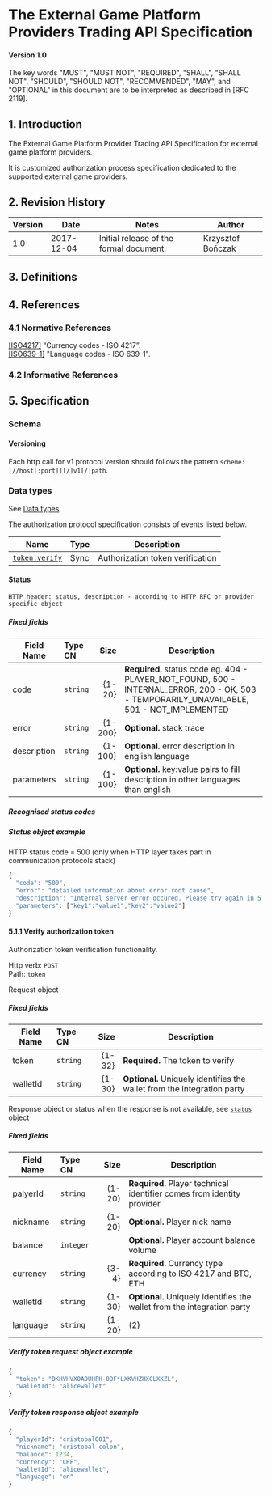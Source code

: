 # The External Game Platform Providers Trading API Specification

#### Version 1.0

The key words "MUST", "MUST NOT", "REQUIRED", "SHALL", "SHALL NOT", "SHOULD", "SHOULD NOT", "RECOMMENDED", "MAY", and "OPTIONAL" in this document are to be interpreted as described in [RFC 2119].

## 1. Introduction

The External Game Platform Provider Trading API Specification for external game platform providers.

It is customized authorization process specification dedicated to the supported external game providers.

## 2. Revision History

Version | Date | Notes | Author
--- | --- | --- | ---
1.0 | 2017-12-04 | Initial release of the formal document. | Krzysztof Bończak

## 3. Definitions

## 4. References

### 4.1 Normative References

[[ISO4217]](http://www.iso.org/iso/home/standards/currency_codes.htm)  “Currency codes - ISO 4217”.  
[[ISO639-1]](https://www.iso.org/iso-639-language-codes.html) "Language codes - ISO 639-1".  

### 4.2 Informative References

## 5. Specification

### Schema

#### Versioning

Each http call for v1 protocol version should follows the pattern `scheme:[//host[:port]][/]v1[/]path`.  

### Data types

See [Data types](https://github.com/romanCB/docs/blob/master/versions/datatypes/1.0.md)

  
The authorization protocol specification consists of events listed below.

Name | Type | Description
---|---|---
[`token.verify`](#tokenVerify) | Sync | Authorization token verification

#### <a name="statusSection"></a>Status

	HTTP header: status, description - according to HTTP RFC or provider specific object

##### Fixed fields

Field Name | Type CN | Size | Description
---|:---|---:|---
code | `string` | {1-20} | **Required.** status code eg.  404 - PLAYER_NOT_FOUND,  500 - INTERNAL_ERROR, 200 - OK,  503 - TEMPORARILY_UNAVAILABLE,  501 - NOT_IMPLEMENTED
error | `string` | {1-200} | **Optional.** stack trace
description | `string` | {1-100} | **Optional.** error description in english language
parameters | `string` | {1-100} | **Optional.** key:value pairs to fill description in other languages than english

##### Recognised status codes

##### Status object example

HTTP status code = 500 (only when HTTP layer takes part in communication protocols stack)

```js
{
  "code": "500",
  "error": "detailed information about error root cause",
  "description": "Internal server error occured. Please try again in 5 minutes",
  "parameters": ["key1":"value1","key2":"value2"]
}
```

#### 5.1.1 <a name="tokenVerify"></a>Verify authorization token

Authorization token verification functionality.  

Http verb: `POST`  
Path: `token`  

Request object  

##### Fixed fields

Field Name | Type CN | Size | Description
---|:---|---:|---
token | `string` | {1-32} | **Required.** The token to verify
walletId | `string` | {1-30} | **Optional.** Uniquely identifies the wallet from the integration party

Response object or status when the response is not available, see [`status`](#statusSection) object

##### Fixed fields

Field Name | Type CN | Size | Description
---|:---|---:|---
palyerId | `string` | (1-20) | **Required.** Player technical identifier comes from identity provider
nickname | `string` | {1-20} | **Optional.** Player nick name
balance | `integer` || **Optional.** Player account balance volume
currency | `string` | {3-4} | **Required.** Currency type according to ISO 4217 and BTC, ETH
walletId | `string` | {1-30} | **Optional.** Uniquely identifies the wallet from the integration party
language | `string` | {1-20} | (2) | **Required.** Palyer account language according to ISO 639-1

##### Verify token request object example

```js
{
  "token": "DKHVHVXOADUHFH-0DF*LXKVHZHXCLXKZL",
  "walletId": "alicewallet"
}
```

##### Verify token response object example

```js
{
  "playerId": "cristobal001",
  "nickname": "cristobal colon",
  "balance": 1234,
  "currency": "CHF",
  "walletId": "alicewallet",
  "language": "en"
}
```
